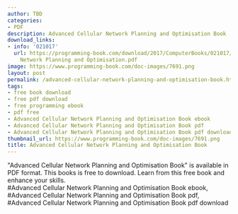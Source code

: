```yaml
---
author: TBD
categories:
- PDF
description: Advanced Cellular Network Planning and Optimisation Book
download_links:
- info: '021017'
  url: https://programming-book.com/download/2017/ComputerBooks/021017/Advanced Cellular
    Network Planning and Optimisation.pdf
image: https://www.programming-book.com/doc-images/7691.png
layout: post
permalink: /advanced-cellular-network-planning-and-optimisation-book.html
tags:
- free book download
- free pdf download
- free programming ebook
- pdf free
- Advanced Cellular Network Planning and Optimisation Book ebook
- Advanced Cellular Network Planning and Optimisation Book pdf
- Advanced Cellular Network Planning and Optimisation Book pdf download
thumbnail_url: https://www.programming-book.com/doc-images/7691.png
title: Advanced Cellular Network Planning and Optimisation Book
---
```


 
<div class="item-desc text-justify">
  "Advanced Cellular Network Planning and Optimisation Book" is available in PDF format. This books is free to download. Learn from this free book and enhance your skills.
  <br>
  #Advanced Cellular Network Planning and Optimisation Book ebook, #Advanced Cellular Network Planning and Optimisation Book pdf, #Advanced Cellular Network Planning and Optimisation Book pdf download
</div>